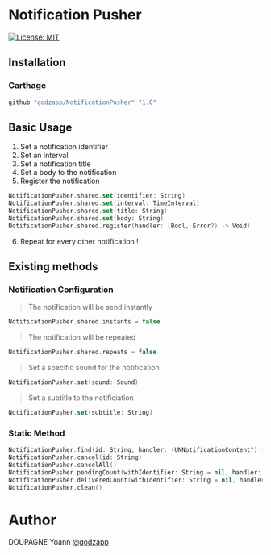 #  Notification Pusher
 [![License: MIT](https://img.shields.io/badge/License-MIT-yellow.svg)](https://opensource.org/licenses/MIT)

## Installation

### Carthage
```ruby
github "godzapp/NotificationPusher" "1.0"
```

## Basic Usage

1. Set a notification identifier
2. Set an interval
3. Set a notification title
4. Set a body to the notification
5. Register the notification
```swift
NotificationPusher.shared.set(identifier: String)
NotificationPusher.shared.set(interval: TimeInterval)
NotificationPusher.shared.set(title: String)
NotificationPusher.shared.set(body: String)
NotificationPusher.shared.register(handler: (Bool, Error?) -> Void)
```

6. Repeat for every other notification !

## Existing methods

### Notification Configuration
> The notification will be send instantly
```swift
NotificationPusher.shared.instants = false
```
> The notification will be repeated
```swift
NotificationPusher.shared.repeats = false
```

> Set a specific sound for the notification
``` swift
NotificationPusher.set(sound: Sound)
```

> Set a subtitle to the notificiation
```swift
NotificationPusher.set(subtitle: String)
```

### Static Method
```swift
NotificationPusher.find(id: String, handler: (UNNotificationContent?) -> Void)
NotificationPusher.cancel(id: String)
NotificationPusher.cancelAll()
NotificationPusher.pendingCount(withIdentifier: String = nil, handler: ((Int) -> Void))
NotificationPusher.deliveredCount(withIdentifier: String = nil, handler: ((Int) -> Void))
NotificationPusher.clean()
```

# Author

DOUPAGNE Yoann [@godzapp](https://github.com/godzapp)
